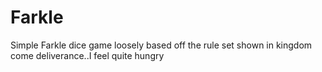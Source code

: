 # Farkle
Simple Farkle dice game loosely based off the rule set shown in kingdom come deliverance..I feel quite hungry